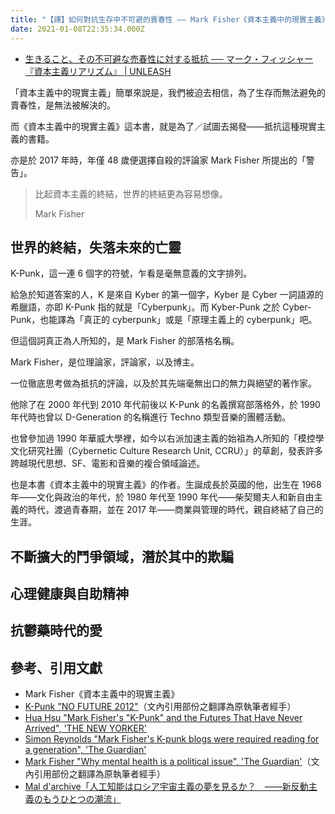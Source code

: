 ```yaml
---
title: "【譯】如何對抗生存中不可避的賣春性 —— Mark Fisher《資本主義中的現實主義》"
date: 2021-01-08T22:35:34.000Z
---
```


- [生きること、その不可避な売春性に対する抵抗 ── マーク・フィッシャー『資本主義リアリズム』 | UNLEASH](https://unleashmag.com/2019/03/15/fisher_review_higuchi/)

「資本主義中的現實主義」簡單來說是，我們被迫去相信，為了生存而無法避免的賣春性，是無法被解決的。

而《資本主義中的現實主義》這本書，就是為了／試圖去揭發——抵抗這種現實主義的書籍。

亦是於 2017 年時，年僅 48 歲便選擇自殺的評論家 Mark Fisher 所提出的「警告」。

> 比起資本主義的終結，世界的終結更為容易想像。
>
> Mark Fisher

## 世界的終結，失落未來的亡靈

K-Punk，這一連 6 個字的符號，乍看是毫無意義的文字排列。

給急於知道答案的人，K 是來自 Kyber 的第一個字，Kyber 是 Cyber 一詞語源的希臘語，亦即 K-Punk 指的就是「Cyberpunk」。而 Kyber-Punk 之於 Cyber-Punk，也能譯為「真正的 cyberpunk」或是「原理主義上的 cyberpunk」吧。

但這個詞真正為人所知的，是 Mark Fisher 的部落格名稱。

Mark Fisher，是位理論家，評論家，以及博主。

一位徹底思考做為抵抗的評論，以及於其先端毫無出口的無力與絕望的著作家。

他除了在 2000 年代到 2010 年代前後以 K-Punk 的名義撰寫部落格外，於 1990 年代時也曾以 D-Generation 的名稱進行 Techno 類型音樂的團體活動。

也曾參加過 1990 年華威大學裡，如今以右派加速主義的始祖為人所知的「模控學文化研究社團（Cybernetic Culture Research Unit, CCRU）」的草創，發表許多跨越現代思想、SF、電影和音樂的複合領域論述。

也是本書《資本主義中的現實主義》的作者。生誕成長於英國的他，出生在 1968 年——文化與政治的年代，於 1980 年代至 1990 年代——柴契爾夫人和新自由主義的時代，渡過青春期，並在 2017 年——商業與管理的時代，親自終結了自己的生涯。

## 不斷擴大的鬥爭領域，潛於其中的欺騙

## 心理健康與自助精神

## 抗鬱藥時代的愛

## 參考、引用文獻

- Mark Fisher《資本主義中的現實主義》
- [K-Punk "NO FUTURE 2012"](http://k-punk.abstractdynamics.org/archives/010368.html)（文內引用部份之翻譯為原執筆者經手）
- [Hua Hsu "Mark Fisher's "K-Punk" and the Futures That Have Never Arrived", 'THE NEW YORKER'](https://www.newyorker.com/books/page-turner/mark-fishers-k-punk-and-the-futures-that-have-never-arrived)
- [Simon Reynolds "Mark Fisher's K-punk blogs were required reading for a generation", 'The Guardian'](https://www.theguardian.com/commentisfree/2017/jan/18/mark-fisher-k-punk-blogs-did-48-politics)
- [Mark Fisher "Why mental health is a political issue", 'The Guardian'](https://www.theguardian.com/commentisfree/2012/jul/16/mental-health-political-issue)（文內引用部份之翻譯為原執筆者經手）
- [Mal d'archive「人工知能はロシア宇宙主義の夢を見るか？　――新反動主義のもうひとつの潮流」](http://toshinoukyouko.hatenablog.com/entry/2018/09/15/211236)
